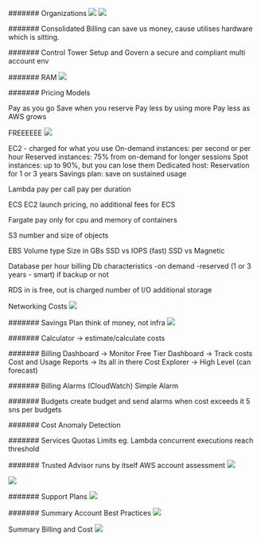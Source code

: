 #######
Organizations
![](imgs/orgs.png)
![](imgs/scp.png)


#######
Consolidated Billing can save us money, cause utilises hardware which is sitting.

#######
Control Tower
Setup and Govern a secure and compliant multi account env

#######
RAM
![](imgs/ram.png)


#######
Pricing Models

Pay as you go
Save when you reserve
Pay less by using more
Pay less as AWS grows

FREEEEEE
![](imgs/free.png)

EC2 - charged for what you use
On-demand instances: per second or per hour
Reserved instances: 75% from on-demand for longer sessions
Spot instances: up to 90%, but you can lose them
Dedicated host: Reservation for 1 or 3 years
Savings plan: save on sustained usage

Lambda
pay per call
pay per duration

ECS
EC2 launch pricing, no additional fees for ECS

Fargate
pay only for cpu and memory of containers

S3
number and size of objects

EBS
Volume type
Size in GBs
SSD vs IOPS (fast) SSD vs Magnetic

Database 
per hour billing
Db characteristics
-on demand
-reserved (1 or 3 years - smart)
if backup or not

RDS
in is free, out is charged
number of I/O
additional storage

Networking Costs
![](imgs/networking-cost.png)

#######
Savings Plan
think of money, not infra
![](imgs/savings-plan.png)


#######
Calculator -> estimate/calculate costs

#######
Billing Dashboard -> Monitor
Free Tier Dashboard -> Track costs
Cost and Usage Reports -> Its all in there
Cost Explorer -> High Level (can forecast)

#######
Billing Alarms (CloudWatch)
Simple Alarm

#######
Budgets
create budget and send alarms when cost exceeds it
5 sns per budgets

#######
Cost Anomaly Detection

#######
Services Quotas
Limits
eg. Lambda concurrent executions reach threshold

#######
Trusted Advisor 
runs by itself
AWS account assessment
![](imgs/trusted-advisor.png)

![](imgs/trusted2.png)


#######
Support Plans
![](imgs/support-plans-billing.png)


#######
Summary Account Best Practices
![](imgs/summary-account.png)

Summary Billing and Cost
![](imgs/summary-billing-cost.png)